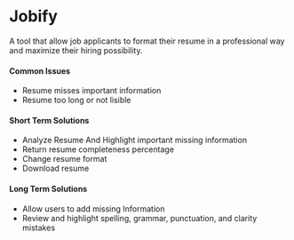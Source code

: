 
# Jobify
A tool that allow job applicants to format their resume in a professional way and maximize their hiring possibility.
#### Common Issues
* Resume misses important information
* Resume too long or not lisible

#### Short Term Solutions
* Analyze Resume And Highlight important missing information
* Return resume completeness percentage
* Change resume format
* Download resume

#### Long Term Solutions
* Allow users to add missing Information
* Review and highlight spelling, grammar, punctuation, and clarity mistakes
